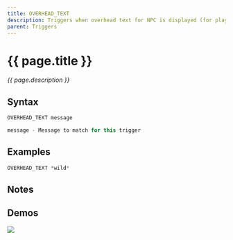 ```yaml
---
title: OVERHEAD_TEXT
description: Triggers when overhead text for NPC is displayed (for players, use MESSAGE)
parent: Triggers
---
```


# {{ page.title }}

_{{ page.description }}_

## Syntax

```java
OVERHEAD_TEXT message 

message - Message to match for this trigger
```

## Examples

```java
OVERHEAD_TEXT *wild*
```

## Notes


## Demos

![](N/A)

